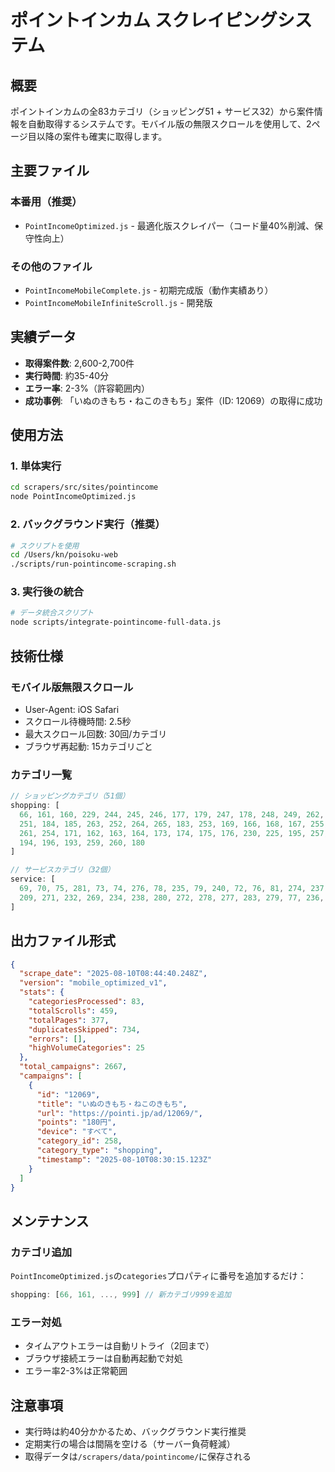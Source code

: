 # ポイントインカム スクレイピングシステム

## 概要
ポイントインカムの全83カテゴリ（ショッピング51 + サービス32）から案件情報を自動取得するシステムです。モバイル版の無限スクロールを使用して、2ページ目以降の案件も確実に取得します。

## 主要ファイル

### 本番用（推奨）
- `PointIncomeOptimized.js` - 最適化版スクレイパー（コード量40%削減、保守性向上）

### その他のファイル
- `PointIncomeMobileComplete.js` - 初期完成版（動作実績あり）
- `PointIncomeMobileInfiniteScroll.js` - 開発版

## 実績データ
- **取得案件数**: 2,600-2,700件
- **実行時間**: 約35-40分
- **エラー率**: 2-3%（許容範囲内）
- **成功事例**: 「いぬのきもち・ねこのきもち」案件（ID: 12069）の取得に成功

## 使用方法

### 1. 単体実行
```bash
cd scrapers/src/sites/pointincome
node PointIncomeOptimized.js
```

### 2. バックグラウンド実行（推奨）
```bash
# スクリプトを使用
cd /Users/kn/poisoku-web
./scripts/run-pointincome-scraping.sh
```

### 3. 実行後の統合
```bash
# データ統合スクリプト
node scripts/integrate-pointincome-full-data.js
```

## 技術仕様

### モバイル版無限スクロール
- User-Agent: iOS Safari
- スクロール待機時間: 2.5秒
- 最大スクロール回数: 30回/カテゴリ
- ブラウザ再起動: 15カテゴリごと

### カテゴリ一覧
```javascript
// ショッピングカテゴリ（51個）
shopping: [
  66, 161, 160, 229, 244, 245, 246, 177, 179, 247, 178, 248, 249, 262, 250,
  251, 184, 185, 263, 252, 264, 265, 183, 253, 169, 166, 168, 167, 255, 256,
  261, 254, 171, 162, 163, 164, 173, 174, 175, 176, 230, 225, 195, 257, 258,
  194, 196, 193, 259, 260, 180
]

// サービスカテゴリ（32個）
service: [
  69, 70, 75, 281, 73, 74, 276, 78, 235, 79, 240, 72, 76, 81, 274, 237,
  209, 271, 232, 269, 234, 238, 280, 272, 278, 277, 283, 279, 77, 236, 270, 82
]
```

## 出力ファイル形式
```json
{
  "scrape_date": "2025-08-10T08:44:40.248Z",
  "version": "mobile_optimized_v1",
  "stats": {
    "categoriesProcessed": 83,
    "totalScrolls": 459,
    "totalPages": 377,
    "duplicatesSkipped": 734,
    "errors": [],
    "highVolumeCategories": 25
  },
  "total_campaigns": 2667,
  "campaigns": [
    {
      "id": "12069",
      "title": "いぬのきもち・ねこのきもち",
      "url": "https://pointi.jp/ad/12069/",
      "points": "180円",
      "device": "すべて",
      "category_id": 258,
      "category_type": "shopping",
      "timestamp": "2025-08-10T08:30:15.123Z"
    }
  ]
}
```

## メンテナンス

### カテゴリ追加
`PointIncomeOptimized.js`の`categories`プロパティに番号を追加するだけ：
```javascript
shopping: [66, 161, ..., 999] // 新カテゴリ999を追加
```

### エラー対処
- タイムアウトエラーは自動リトライ（2回まで）
- ブラウザ接続エラーは自動再起動で対処
- エラー率2-3%は正常範囲

## 注意事項
- 実行時は約40分かかるため、バックグラウンド実行推奨
- 定期実行の場合は間隔を空ける（サーバー負荷軽減）
- 取得データは`/scrapers/data/pointincome/`に保存される